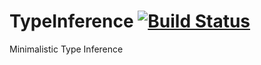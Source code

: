 # TypeInference [![Build Status](https://travis-ci.org/holoed/TypeInference.svg?branch=master)](https://travis-ci.org/holoed/TypeInference)
Minimalistic Type Inference

